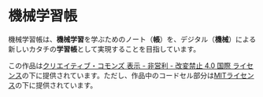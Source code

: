 # 機械学習帳

機械学習帳は、**機械学習**を学ぶためのノート（**帳**）を、デジタル（**機械**）による新しいカタチの**学習帳**として実現することを目指しています。

この作品は<a rel="license" href="http://creativecommons.org/licenses/by-nc-nd/4.0/">クリエイティブ・コモンズ 表示 - 非営利 - 改変禁止 4.0 国際 ライセンス</a>の下に提供されています。ただし、作品中のコードセル部分は<a rel="license" href="https://opensource.org/licenses/MIT">MITライセンス</a>の下に提供されています。
